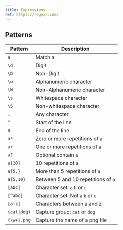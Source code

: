 ```yaml
---
title: Expressions
ref: https://regexr.com/
---
```


## Patterns

| Pattern | Description |
| ------- | ----------- |
| `a` | Match a |
| `\d` | Digit |
| `\D` | Non-Digit |
| `\w` | Alphanumeric character |
| `\W` | Non-Alphanumeric character |
| `\s` | Whitespace character |
| `\S` | Non-whitespace character |
| `.` | Any character |
| `^` | Start of the line |
| `$` | End of the line |
| `a*` | Zero or more repetitions of `a` |
| `a+` | One or more repetitions of `a` |
| `a?` | Optional contain `a` |
| `a{10}`  | 10 repetitions of `a` |
| `a{5,}` | More than 5 repetitions of `a` |
| `a{5,10}` | Between 5 and 10 repetitions of `a` |
| `[abc]` | Character set: `a` `b` or `c` |
| `[^abc]` | Character set: Not `a` `b` or `c` |
| `[a-z]` | Characters between a and z |
| `(cat\|dog)` | Capture group: `cat` or `dog` |
| `(\w+).png` | Capture the name of a png file |
